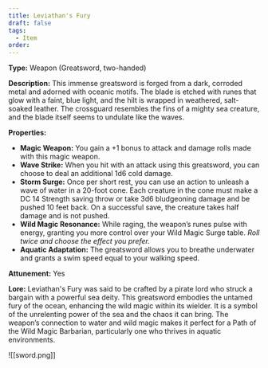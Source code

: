```yaml
---
title: Leviathan's Fury
draft: false
tags:
  - Item
order:
---
```

**Type:** Weapon (Greatsword, two-handed)

**Description:** This immense greatsword is forged from a dark, corroded metal and adorned with oceanic motifs. The blade is etched with runes that glow with a faint, blue light, and the hilt is wrapped in weathered, salt-soaked leather. The crossguard resembles the fins of a mighty sea creature, and the blade itself seems to undulate like the waves.

**Properties:**

- **Magic Weapon:** You gain a +1 bonus to attack and damage rolls made with this magic weapon.
- **Wave Strike:** When you hit with an attack using this greatsword, you can choose to deal an additional 1d6 cold damage.
- **Storm Surge:** Once per short rest, you can use an action to unleash a wave of water in a 20-foot cone. Each creature in the cone must make a DC 14 Strength saving throw or take 3d6 bludgeoning damage and be pushed 10 feet back. On a successful save, the creature takes half damage and is not pushed.
- **Wild Magic Resonance:** While raging, the weapon’s runes pulse with energy, granting you more control over your Wild Magic Surge table. *Roll twice and choose the effect you prefer.*
- **Aquatic Adaptation:** The greatsword allows you to breathe underwater and grants a swim speed equal to your walking speed.

**Attunement:** Yes

**Lore:** Leviathan's Fury was said to be crafted by a pirate lord who struck a bargain with a powerful sea deity. This greatsword embodies the untamed fury of the ocean, enhancing the wild magic within its wielder. It is a symbol of the unrelenting power of the sea and the chaos it can bring. The weapon’s connection to water and wild magic makes it perfect for a Path of the Wild Magic Barbarian, particularly one who thrives in aquatic environments.

![[sword.png]]